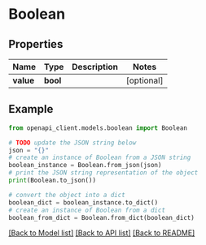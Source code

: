 # Boolean


## Properties

Name | Type | Description | Notes
------------ | ------------- | ------------- | -------------
**value** | **bool** |  | [optional] 

## Example

```python
from openapi_client.models.boolean import Boolean

# TODO update the JSON string below
json = "{}"
# create an instance of Boolean from a JSON string
boolean_instance = Boolean.from_json(json)
# print the JSON string representation of the object
print(Boolean.to_json())

# convert the object into a dict
boolean_dict = boolean_instance.to_dict()
# create an instance of Boolean from a dict
boolean_from_dict = Boolean.from_dict(boolean_dict)
```
[[Back to Model list]](../README.md#documentation-for-models) [[Back to API list]](../README.md#documentation-for-api-endpoints) [[Back to README]](../README.md)


